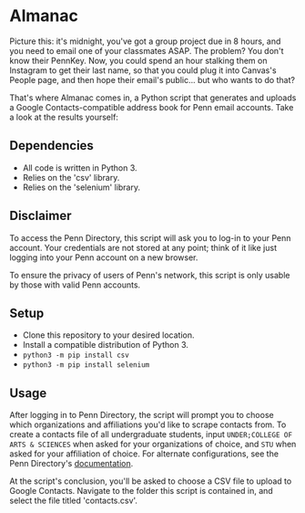 Almanac
=======
Picture this: it's midnight, you've got a group project due in 8 hours, and you need to email one of your classmates ASAP. The problem? You don't know their PennKey. Now, you could spend an hour stalking them on Instagram to get their last name, so that you could plug it into Canvas's People page, and then hope their email's public... but who wants to do that?

That's where Almanac comes in, a Python script that generates and uploads a Google Contacts-compatible address book for Penn email accounts. Take a look at the results yourself:

Dependencies
------------
- All code is written in Python 3.
- Relies on the 'csv' library.
- Relies on the 'selenium' library.

Disclaimer
----------
To access the Penn Directory, this script will ask you to log-in to your Penn account. Your credentials are not stored at any point; think of it like just logging into your Penn account on a new browser. 

To ensure the privacy of users of Penn's network, this script is only usable by those with valid Penn accounts.

Setup
-----
- Clone this repository to your desired location.
- Install a compatible distribution of Python 3.
- `python3 -m pip install csv`
- `python3 -m pip install selenium`

Usage
-----
After logging in to Penn Directory, the script will prompt you to choose which organizations and affiliations you'd like to scrape contacts from. To create a contacts file of all undergraduate students, input `UNDER;COLLEGE OF ARTS & SCIENCES` when asked for your organizations of choice, and `STU` when asked for your affiliation of choice. For alternate configurations, see the Penn Directory's [documentation](https://directory.apps.upenn.edu/directory/jsp/fast.do "https://directory.apps.upenn.edu/directory/jsp/fast.do").

At the script's conclusion, you'll be asked to choose a CSV file to upload to Google Contacts. Navigate to the folder this script is contained in, and select the file titled 'contacts.csv'.

